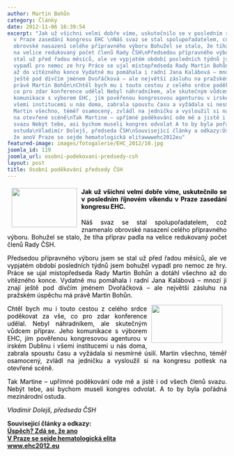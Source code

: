```yaml
---
author: Martin Bohůn
category: Články
date: 2012-11-06 16:39:54
excerpt: "Jak už všichni velmi dobře víme, uskutečnilo se v posledním říjnovém víkendu
  v Praze zasedání kongresu EHC \nNáš svaz se stal spolupořadatelem, což znamenalo
  obrovské nasazení celého přípravného výboru Bohužel se stalo, že tíha příprav padla
  na velice redukovaný počet členů Rady ČSH\nPředsedou přípravného výboru jsem se
  stal už před řadou měsíců, ale ve vypjatém období posledních týdnů jsem bohužel
  vypadl pro nemoc ze hry Práce se ujal místopředseda Rady Martin Bohůn a dotáhl všechno
  až do vítězného konce Vydatně mu pomáhala i radní Jana Kalábová – mnozí ji znají
  ještě pod dívčím jménem Dvořáčková – ale největší zásluhu na pražském úspěchu má
  právě Martin Bohůn\nChtěl bych mu i touto cestou z celého srdce poděkovat za vše,
  co pro zdar konference udělal Nebyl náhradníkem, ale skutečným vůdcem příprav Jeho
  komunikace s výborem EHC, jím pověřenou kongresovou agenturou v irském Dublinu i
  všemi institucemi u nás doma, zabrala spoustu času a vyžádala si nesmírné úsilí
  Martin všechno, téměř osamocený, zvládl na jedničku a vysloužil si na kongresu potlesk
  na otevřené scéně\nTak Martine – upřímné poděkování ode mě a jistě i od všech členů
  svazu Nebýt tebe, asi bychom museli kongres odvolat A to by byla pořádná mezinárodní
  ostuda\nVladimír Dolejš, předseda ČSH\nSouvisející články a odkazy:Úspěch Zdá se,
  že anoV Praze se sejde hematologická elitawwwehc2012eu"
featured-image: images/fotogalerie/EHC_2012/10.jpg
joomla_id: 119
joomla_url: osobni-podekovani-predsedy-csh
layout: post
title: Osobní poděkování předsedy ČSH
---
```


<h4 style="text-align: justify;">
 <span style="color: #000000;">
  <img border="0" height="90" src="{{ site.baseurl }}/images/fotogalerie/EHC_2012/10.jpg" style="float: left; margin-left: 10px; margin-right: 10px;" width="150"/>
  Jak už všichni velmi dobře víme, uskutečnilo se v posledním říjnovém víkendu v Praze zasedání kongresu EHC.
 </span>
</h4>
<p style="text-align: justify;">
 <span style="color: #000000;">
  Náš svaz se stal spolupořadatelem, což znamenalo obrovské nasazení celého přípravného výboru. Bohužel se stalo, že tíha příprav padla na velice redukovaný počet členů Rady ČSH.
 </span>
</p>
<p style="text-align: justify;">
 <span style="color: #000000;">
  Předsedou přípravného výboru jsem se stal už před řadou měsíců, ale ve vypjatém období posledních týdnů jsem bohužel vypadl pro nemoc ze hry. Práce se ujal místopředseda Rady Martin Bohůn a dotáhl všechno až do vítězného konce. Vydatně mu pomáhala i radní Jana Kalábová – mnozí ji znají ještě pod dívčím jménem Dvořáčková – ale největší zásluhu na pražském úspěchu má právě Martin Bohůn.
 </span>
</p>
<p style="text-align: justify;">
 <span style="color: #000000;">
  <a href="http://www.ehc2012.eu" target="_blank" title="EHC 2012">
   <img border="0" height="87" src="{{ site.baseurl }}/images/Ikony/ehc.jpg" style="float: right; margin-right: 10px; margin-left: 10px;" width="163"/>
  </a>
  Chtěl bych mu i touto cestou z celého srdce poděkovat za vše, co pro zdar konference udělal. Nebyl náhradníkem, ale skutečným vůdcem příprav. Jeho komunikace s výborem EHC, jím pověřenou kongresovou agenturou v irském Dublinu i všemi institucemi u nás doma, zabrala spoustu času a vyžádala si nesmírné úsilí. Martin všechno, téměř osamocený, zvládl na jedničku a vysloužil si na kongresu potlesk na otevřené scéně.
 </span>
</p>
<p style="text-align: justify;">
 <span style="color: #000000;">
  Tak Martine – upřímné poděkování ode mě a jistě i od všech členů svazu. Nebýt tebe, asi bychom museli kongres odvolat. A to by byla pořádná mezinárodní ostuda.
 </span>
</p>
<p style="text-align: justify;">
 <em>
  <span style="color: #000000;">
   Vladimír Dolejš, předseda ČSH
  </span>
 </em>
</p>
<p style="text-align: justify;">
 <strong>
  Související články a odkazy:
  <br/>
  <a href="index.php/cs/clanky/116-uspech-zda-se-ze-ano" target="_blank" title="Úspěch? Zdá se, že ano">
   Úspěch? Zdá se, že ano
   <br/>
  </a>
 </strong>
 <strong>
  <a href="index.php/cs/clanky/115-v-praze-se-sejde-hematologicka-elita" target="_blank" title="V Praze se sejde hematologická elita">
   V Praze se sejde hematologická elita
   <br/>
  </a>
 </strong>
 <strong>
  <a href="http://www.ehc2012.eu" target="_blank" title="EHC 2012">
   www.ehc2012.eu
  </a>
 </strong>
</p>